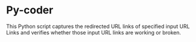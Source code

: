 # Py-coder
This Python script captures the redirected URL links of specified input URL Links and verifies whether those input URL links are working or broken.
